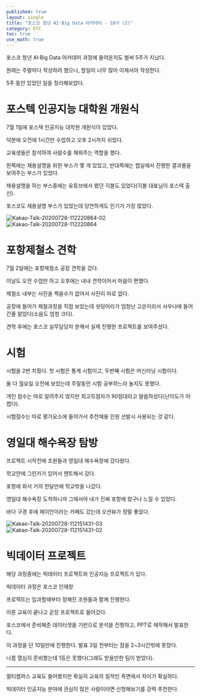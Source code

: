 ```yaml
---
published: true
layout: single
title: "포스코 청년 AI·Big Data 아카데미 - 10기 (2)"
category: ETC
toc: true
use_math: true
---
```


포스코 청년 AI·Big Data 아카데미 과정에 들어온지도 벌써 5주가 지났다.

원래는 주말마다 작성하려 했으나, 할일이 너무 많아 이제서야 작성한다.

5주 동안 있었던 일을 정리해보았다.



# 포스텍 인공지능 대학원 개원식

7월 1일에 포스텍 인공지능 대학원 개원식이 있었다.

덕분에 오전에 1시간만 수업하고 오후 2시까지 쉬었다.

교육생들은 참석하여 사람수를 채워주는 역할을 했다.

한쪽에는 채용설명을 위한 부스가 몇 개 있었고, 반대쪽에는 랩실에서 진행한 결과물을 보여주는 부스가 있었다.

채용설명을 하는 부스중에는 유튜브에서 봤던 긱블도 있었다(긱블 대표님이 포스텍 출신).

포스코도 채용설명 부스가 있었는데 당연하게도 인기가 가장 많았다.

<img src="https://i.ibb.co/sR3NRkP/Kakao-Talk-20200728-112220864-02.jpg" alt="Kakao-Talk-20200728-112220864-02" border="0">

<img src="https://i.ibb.co/hDFChT6/Kakao-Talk-20200728-112220864.jpg" alt="Kakao-Talk-20200728-112220864" border="0">



# 포항제철소 견학

7월 2일에는 포항제철소 공장 견학을 갔다.

이날도 오전 수업만 하고 오후에는 내내 견학이어서 마음이 편했다. 

제철소 내부는 사진을 찍을수가 없어서 사진이 따로 없다.

공장에 들어가 제철과정을 직접 보았는데 쇳덩어리가 엄청난 고온이라서 사우나에 들어간줄 알았다(소음도 엄청 크다).

견학 후에는 포스코 실무담당자 분께서 실제 진행한 프로젝트를 보여주셨다.



# 시험

시험을 2번 치뤘다. 첫 시험은 통계 시험이고, 두번째 시험은 머신러닝 시험이다.

둘 다 월요일 오전에 보았는데 주말동안 시험 공부하느라 놀지도 못했다.

개인 점수는 따로 알려주지 않지만 최고득점자가 90점대라고 말씀하셨다(난이도가 어렵다).

시험점수는 따로 평가요소에 들어가서 추천채용 인원 선발시 사용되는 것 같다.



# 영일대 해수욕장 탐방

프로젝트 시작전에 조원들과 영일대 해수욕장에 갔다왔다.

학교안에 그린카가 있어서 렌트해서 갔다.

포항에 와서 거의 한달만에 학교밖을 나갔다. 

영일대 해수욕장 도착하니까 그때서야 내가 진짜 포항에 왔구나 느낄 수 있었다.

바다 구경 후에 헤이안이라는 카페도 갔는데 오션뷰가 정말 좋았다.

<img src="https://i.ibb.co/3yLnFPk/Kakao-Talk-20200728-112151431-03.jpg" alt="Kakao-Talk-20200728-112151431-03" border="0">

<img src="https://i.ibb.co/pQcNM0c/Kakao-Talk-20200728-112151431-02.jpg" alt="Kakao-Talk-20200728-112151431-02" border="0">



# 빅데이터 프로젝트

해당 과정중에는 빅데이터 프로젝트와 인공지능 프로젝트가 있다.

빅데이터 과정은 포스코 인재창

프로젝트는 입과할때부터 정해진 조원들과 함께 진행한다.

이론 교육이 끝나고 곧장 프로젝트로 들어갔다.

포스코에서 준비해준 데이터셋을 기반으로 분석을 진행하고, PPT로 제작해서 발표한다.

이 과정을 단 10일만에 진행한다. 발표 3일 전부터는 잠을 2~3시간밖에 못잤다.

나름 열심히 준비했는데 1등은 못했다(그래도 받을만한 팀이 받았다).

------

멀티캠퍼스 교육도 들어봤지만 확실히 교육의 질적인 측면에서 차이가 확실하다.

빅데이터 인공지능 분야에 관심이 많은 사람이라면 신청해보기를 강력 추천한다.